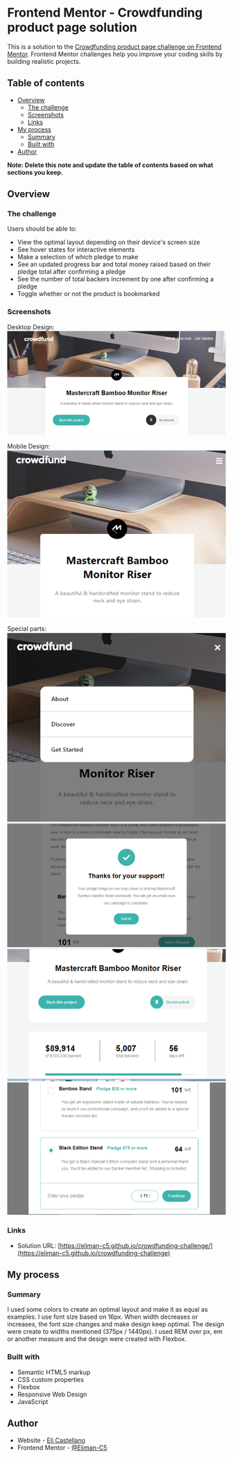 # Frontend Mentor - Crowdfunding product page solution

This is a solution to the [Crowdfunding product page challenge on Frontend Mentor](https://www.frontendmentor.io/challenges/crowdfunding-product-page-7uvcZe7ZR). Frontend Mentor challenges help you improve your coding skills by building realistic projects.

## Table of contents

- [Overview](#overview)
  - [The challenge](#the-challenge)
  - [Screenshots](#screenshots)
  - [Links](#links)
- [My process](#my-process)
  - [Summary](#summary)
  - [Built with](#built-with)
- [Author](#author)

**Note: Delete this note and update the table of contents based on what sections you keep.**

## Overview

### The challenge

Users should be able to:

- View the optimal layout depending on their device's screen size
- See hover states for interactive elements
- Make a selection of which pledge to make
- See an updated progress bar and total money raised based on their pledge total after confirming a pledge
- See the number of total backers increment by one after confirming a pledge
- Toggle whether or not the product is bookmarked

### Screenshots

Desktop Design:
![screenshot](screenshots/desktop-design.png)

Mobile Design:
![screenshot](screenshots/mobile-design.png)

Special parts:
![screenshot](screenshots/mobile-navbar-active.png)
![screenshot](screenshots/modal-design.png)
![screenshot](screenshots/active-bookmark.png)
![screenshot](screenshots/back-this-project-active.png)

### Links

- Solution URL: [https://eliman-c5.github.io/crowdfunding-challenge/](https://eliman-c5.github.io/crowdfunding-challenge)

## My process

### Summary

I used some colors to create an optimal layout and make it as equal as examples. I use font size based on 16px. When width decreases or increases, the font size changes and make design keep optimal.
The design were create to widths mentioned (375px / 1440px).
I used REM over px, em or another measure and the design were created with Flexbox.

### Built with

- Semantic HTML5 markup
- CSS custom properties
- Flexbox
- Responsive Web Design
- JavaScript

## Author

- Website - [Eli Castellano](https://elicastellano.netlify.app)
- Frontend Mentor - [@Eliman-C5](https://www.frontendmentor.io/profile/Eliman-C5)
